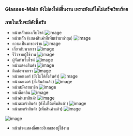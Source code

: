### **Glasses-Main ยังไม่ลงไฟล์ชิ้นงาน เพราะยังแก้ไขไม่เสร็จเรียบร้อย**
### **ภายในเว็บจะมีดังนี้ครับ**
- หน้าหลักของเว็บไซต์
![image](https://user-images.githubusercontent.com/32282316/188274988-84a87177-946f-466d-a158-d77741a8a048.png)
- หน้าหลัก (แสดงสินค้าที่เพิ่มเข้ามาล่าสุด)
![image](https://user-images.githubusercontent.com/32282316/188275433-a1dbad5a-81e3-40b6-aad6-71a3003d8e7b.png)
- ความเป็นมาของร้าน
![image](https://user-images.githubusercontent.com/32282316/188275464-a8a3edb9-a39e-465b-acf6-61bfe75a38d9.png)
- เกี่ยวกับพวกเรา
![image](https://user-images.githubusercontent.com/32282316/188275506-dbed9e4b-402f-42bf-b017-c3fa29cfd97a.png)
- รีวิวจากผู้ใช้งาน
![image](https://user-images.githubusercontent.com/32282316/188275531-0a5107aa-7bc2-462c-b9d8-9db2ce28071d.png)
- ผู้จัดทำเว็บไซต์
![image](https://user-images.githubusercontent.com/32282316/188275535-51b06f60-186d-4290-9838-510c28019a3d.png)
- หน้าแสดงสินค้า
![image](https://user-images.githubusercontent.com/32282316/188275544-c3a649a8-de00-41bf-8dc2-f60aef225059.png)
- ติดต่อพวกเรา
![image](https://user-images.githubusercontent.com/32282316/188275573-f0a4a5d1-3727-4f57-bbb3-2a9412621e8d.png)
- หน้าออเดอร์ (ยังไม่ได้สั่งสินค้า)
![image](https://user-images.githubusercontent.com/32282316/188275606-4ae51eb3-9829-4fe2-ba38-cb35a8a851a0.png)
- หน้าออเดอร์ (สั่งสินค้าแล้ว)
![image](https://user-images.githubusercontent.com/32282316/188275625-22a51aae-cf07-429b-b92c-f401d9acae34.png)
- หน้าสมัครสมาชิก
![image](https://user-images.githubusercontent.com/32282316/188275693-a3db91fd-85c7-4583-97f3-12643ca0a998.png)
- หน้าล็อคอิน
![image](https://user-images.githubusercontent.com/32282316/188275697-9eb849ea-5c47-43c5-bc30-e72120bea085.png)
- หน้าค้นหาสินค้า
![image](https://user-images.githubusercontent.com/32282316/188275702-21414afc-957b-40fa-8a62-21eab879817a.png)
- หน้าตะกร้าสินค้า (ยังไม่ได้เพิ่มสินค้า)
![image](https://user-images.githubusercontent.com/32282316/188275706-bd35a732-9453-4085-a3c6-3bc7687581fe.png)
- หน้าตะกร้าสินค้า (เพิ่มสินค้าแล้ว)
![image](https://user-images.githubusercontent.com/32282316/188275715-b2e3fc67-b3f8-4f2c-ab1e-99d5582e40b9.png)

![image](https://user-images.githubusercontent.com/32282316/188275721-60c6c841-de17-4275-80b4-e1b02879442a.png) 
- หน้าต่างแสดงชื่อและอีเมลของผู้ใช้งาน
